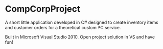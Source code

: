 CompCorpProject
===============

A short little application developed in C# designed to create inventory items and customer orders for a theoretical custom PC service. 

Built in Microsoft Visual Studio 2010.  Open project solution in VS and have fun!
